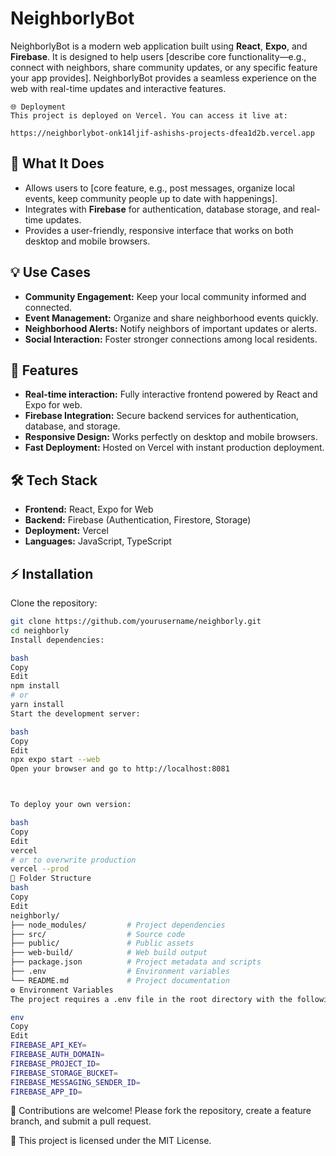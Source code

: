 # NeighborlyBot

NeighborlyBot is a modern web application built using **React**, **Expo**, and **Firebase**. It is designed to help users [describe core functionality—e.g., connect with neighbors, share community updates, or any specific feature your app provides]. NeighborlyBot provides a seamless experience on the web with real-time updates and interactive features.
```
🌐 Deployment
This project is deployed on Vercel. You can access it live at:

https://neighborlybot-onk14ljif-ashishs-projects-dfea1d2b.vercel.app
```

## 🎯 What It Does

- Allows users to [core feature, e.g., post messages, organize local events, keep community people up to date with happenings].
- Integrates with **Firebase** for authentication, database storage, and real-time updates.
- Provides a user-friendly, responsive interface that works on both desktop and mobile browsers.

## 💡 Use Cases

- **Community Engagement:** Keep your local community informed and connected.
- **Event Management:** Organize and share neighborhood events quickly.
- **Neighborhood Alerts:** Notify neighbors of important updates or alerts.
- **Social Interaction:** Foster stronger connections among local residents.

## 🚀 Features

- **Real-time interaction:** Fully interactive frontend powered by React and Expo for web.
- **Firebase Integration:** Secure backend services for authentication, database, and storage.
- **Responsive Design:** Works perfectly on desktop and mobile browsers.
- **Fast Deployment:** Hosted on Vercel with instant production deployment.

## 🛠 Tech Stack

- **Frontend:** React, Expo for Web
- **Backend:** Firebase (Authentication, Firestore, Storage)
- **Deployment:** Vercel
- **Languages:** JavaScript, TypeScript

## ⚡ Installation

Clone the repository:

```bash
git clone https://github.com/yourusername/neighborly.git
cd neighborly
Install dependencies:

bash
Copy
Edit
npm install
# or
yarn install
Start the development server:

bash
Copy
Edit
npx expo start --web
Open your browser and go to http://localhost:8081



To deploy your own version:

bash
Copy
Edit
vercel
# or to overwrite production
vercel --prod
📁 Folder Structure
bash
Copy
Edit
neighborly/
├── node_modules/         # Project dependencies
├── src/                  # Source code
├── public/               # Public assets
├── web-build/            # Web build output
├── package.json          # Project metadata and scripts
├── .env                  # Environment variables
└── README.md             # Project documentation
⚙ Environment Variables
The project requires a .env file in the root directory with the following keys:

env
Copy
Edit
FIREBASE_API_KEY=
FIREBASE_AUTH_DOMAIN=
FIREBASE_PROJECT_ID=
FIREBASE_STORAGE_BUCKET=
FIREBASE_MESSAGING_SENDER_ID=
FIREBASE_APP_ID=
```
🤝
Contributions are welcome! Please fork the repository, create a feature branch, and submit a pull request.

📜
This project is licensed under the MIT License.

